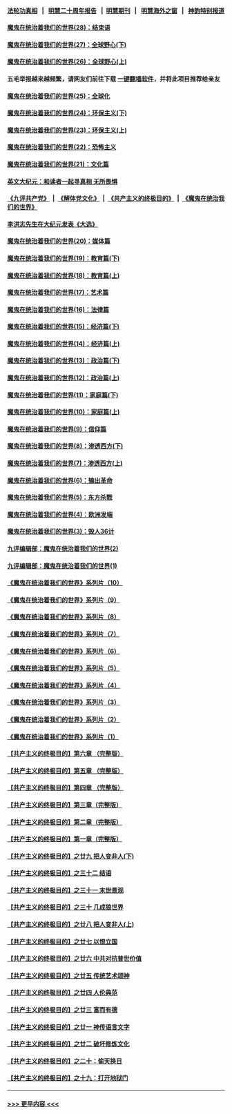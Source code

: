 #### [法轮功真相](https://github.com/gfw-breaker/truth/blob/master/README.md?t=0) &nbsp;&nbsp;|&nbsp;&nbsp; [明慧二十周年报告](https://github.com/gfw-breaker/mh-reports/blob/master/README.md?t=0) &nbsp;&nbsp;|&nbsp;&nbsp;[明慧期刊](https://github.com/gfw-breaker/mh-qikan) &nbsp;&nbsp;|&nbsp;&nbsp; [明慧海外之窗](https://github.com/gfw-breaker/mh-news/blob/master/README.md?t=0) &nbsp;&nbsp;|&nbsp;&nbsp; [神韵特别报道](https://github.com/gfw-breaker/mh-news/blob/master/shenyun.md?t=0)
#### [魔鬼在统治着我们的世界(28)：结束语](../pages/nsc422/n10936246.md?t=07140651) 
#### [魔鬼在统治着我们的世界(27)：全球野心(下)](../pages/nsc422/n10928319.md?t=07140651) 
#### [魔鬼在统治着我们的世界(26)：全球野心(上)](../pages/nsc422/n10900318.md?t=07140651) 
#### 五毛举报越来越频繁，请网友们前往下载 [一键翻墙软件](https://github.com/gfw-breaker/ssr-accounts)，并将此项目推荐给亲友
#### [魔鬼在统治着我们的世界(25)：全球化](../pages/nsc422/n10788205.md?t=07140651) 
#### [魔鬼在统治着我们的世界(24)：环保主义(下)](../pages/nsc422/n10695307.md?t=07140651) 
#### [魔鬼在统治着我们的世界(23)：环保主义(上)](../pages/nsc422/n10688613.md?t=07140651) 
#### [魔鬼在统治着我们的世界(22)：恐怖主义](../pages/nsc422/n10614727.md?t=07140651) 
#### [魔鬼在统治着我们的世界(21)：文化篇](../pages/nsc422/n10597706.md?t=07140651) 
#### [英文大纪元：和读者一起寻真相 无所畏惧](../pages/nsc422/n12542027.md?t=07140651) 
#### [《九评共产党》](https://github.com/begood0513/9ping.md/blob/master/README.md) &nbsp;|&nbsp; [《解体党文化》](../../../../jtdwh.md/blob/master/README.md)  &nbsp;|&nbsp; [《共产主义的终极目的》](../../../../gczydzjmd.md/blob/master/README.md) &nbsp;|&nbsp; [《魔鬼在统治我们的世界》](../../../../mgztzwmdsj.md/blob/master/README.md) 
#### [李洪志先生在大纪元发表《大选》](../pages/nsc422/n12534746.md?t=07140651) 
#### [魔鬼在统治着我们的世界(20)：媒体篇](../pages/nsc422/n10586579.md?t=07140651) 
#### [魔鬼在统治着我们的世界(19)：教育篇(下)](../pages/nsc422/n10564808.md?t=07140651) 
#### [魔鬼在统治着我们的世界(18)：教育篇(上)](../pages/nsc422/n10526970.md?t=07140651) 
#### [魔鬼在统治着我们的世界(17)：艺术篇](../pages/nsc422/n10499093.md?t=07140651) 
#### [魔鬼在统治着我们的世界(16)：法律篇](../pages/nsc422/n10485969.md?t=07140651) 
#### [魔鬼在统治着我们的世界(15)：经济篇(下)](../pages/nsc422/n10469975.md?t=07140651) 
#### [魔鬼在统治着我们的世界(14)：经济篇(上)](../pages/nsc422/n10457370.md?t=07140651) 
#### [魔鬼在统治着我们的世界(13)：政治篇(下)](../pages/nsc422/n10448270.md?t=07140651) 
#### [魔鬼在统治着我们的世界(12)：政治篇(上)](../pages/nsc422/n10444576.md?t=07140651) 
#### [魔鬼在统治着我们的世界(11)：家庭篇(下)](../pages/nsc422/n10440961.md?t=07140651) 
#### [魔鬼在统治着我们的世界(10)：家庭篇(上)](../pages/nsc422/n10435448.md?t=07140651) 
#### [魔鬼在统治着我们的世界(9)：信仰篇](../pages/nsc422/n10432159.md?t=07140651) 
#### [魔鬼在统治着我们的世界(8)：渗透西方(下)](../pages/nsc422/n10429603.md?t=07140651) 
#### [魔鬼在统治着我们的世界(7)：渗透西方(上)](../pages/nsc422/n10426013.md?t=07140651) 
#### [魔鬼在统治着我们的世界(6)：输出革命](../pages/nsc422/n10421536.md?t=07140651) 
#### [魔鬼在统治着我们的世界(5)：东方杀戮](../pages/nsc422/n10417707.md?t=07140651) 
#### [魔鬼在统治着我们的世界(4)：欧洲发端](../pages/nsc422/n10414890.md?t=07140651) 
#### [魔鬼在统治着我们的世界(3)：毁人36计](../pages/nsc422/n10411583.md?t=07140651) 
#### [九评编辑部：魔鬼在统治着我们的世界(2)](../pages/nsc422/n10410036.md?t=07140651) 
#### [九评编辑部：魔鬼在统治着我们的世界(1)](../pages/nsc422/n10406825.md?t=07140651) 
#### [《魔鬼在统治着我们的世界》系列片（10）](../pages/nsc422/n12292670.md?t=07140651) 
#### [《魔鬼在统治着我们的世界》系列片（9）](../pages/nsc422/n12290859.md?t=07140651) 
#### [《魔鬼在统治着我们的世界》系列片（8）](../pages/nsc422/n12287445.md?t=07140651) 
#### [《魔鬼在统治着我们的世界》系列片（7）](../pages/nsc422/n12283425.md?t=07140651) 
#### [《魔鬼在统治着我们的世界》系列片（6）](../pages/nsc422/n12282314.md?t=07140651) 
#### [《魔鬼在统治着我们的世界》系列片（5）](../pages/nsc422/n12281419.md?t=07140651) 
#### [《魔鬼在统治着我们的世界》系列片（4）](../pages/nsc422/n12274024.md?t=07140651) 
#### [《魔鬼在统治着我们的世界》系列片（3）](../pages/nsc422/n12271322.md?t=07140651) 
#### [《魔鬼在统治着我们的世界》系列片（2）](../pages/nsc422/n12269049.md?t=07140651) 
#### [《魔鬼在统治着我们的世界》系列片（1）](../pages/nsc422/n12267575.md?t=07140651) 
#### [【共产主义的终极目的】第六章 （完整版）](../pages/nsc422/n11428913.md?t=07140651) 
#### [【共产主义的终极目的】第五章 （完整版）](../pages/nsc422/n11428912.md?t=07140651) 
#### [【共产主义的终极目的】第四章 （完整版）](../pages/nsc422/n11428907.md?t=07140651) 
#### [【共产主义的终极目的】第三章（完整版）](../pages/nsc422/n11428848.md?t=07140651) 
#### [【共产主义的终极目的】第二章（完整版）](../pages/nsc422/n11428831.md?t=07140651) 
#### [【共产主义的终极目的】第一章（完整版）](../pages/nsc422/n11417651.md?t=07140651) 
#### [【共产主义的终极目的】之廿九 把人变非人(下)](../pages/nsc422/n11344140.md?t=07140651) 
#### [【共产主义的终极目的】之三十二 结语](../pages/nsc422/n11360535.md?t=07140651) 
#### [【共产主义的终极目的】之三十一 末世景观](../pages/nsc422/n11351129.md?t=07140651) 
#### [【共产主义的终极目的】之三十 几成狼世界](../pages/nsc422/n11348280.md?t=07140651) 
#### [【共产主义的终极目的】之廿八 把人变非人(上)](../pages/nsc422/n11340492.md?t=07140651) 
#### [【共产主义的终极目的】之廿七 以恨立国](../pages/nsc422/n11336944.md?t=07140651) 
#### [【共产主义的终极目的】之廿六 中共对抗普世价值](../pages/nsc422/n11324785.md?t=07140651) 
#### [【共产主义的终极目的】之廿五 传统艺术颂神](../pages/nsc422/n11296396.md?t=07140651) 
#### [【共产主义的终极目的】之廿四 人伦典范](../pages/nsc422/n11296397.md?t=07140651) 
#### [【共产主义的终极目的】之廿三 富而有德](../pages/nsc422/n11283598.md?t=07140651) 
#### [【共产主义的终极目的】之廿一 神传语言文字](../pages/nsc422/n11263265.md?t=07140651) 
#### [【共产主义的终极目的】之廿二 破坏修炼文化](../pages/nsc422/n11245728.md?t=07140651) 
#### [【共产主义的终极目的】之二十：偷天换日](../pages/nsc422/n11238846.md?t=07140651) 
#### [【共产主义的终极目的】之十九：打开地狱门](../pages/nsc422/n11206376.md?t=07140651) 

----
#### [ >>> 更早内容 <<< ](../indexes/nsc422-earlier.md)
